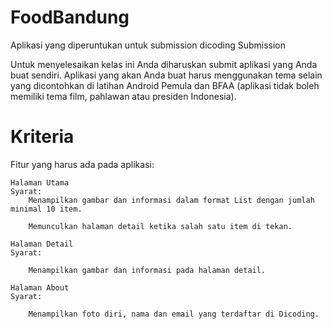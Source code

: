 # FoodBandung
Aplikasi yang diperuntukan untuk submission dicoding
Submission

Untuk menyelesaikan kelas ini Anda diharuskan submit aplikasi yang Anda buat sendiri. Aplikasi yang akan Anda buat harus menggunakan tema selain yang dicontohkan di latihan Android Pemula dan BFAA (aplikasi tidak boleh memiliki tema film, pahlawan atau presiden Indonesia).


# Kriteria

Fitur yang harus ada pada aplikasi:

    Halaman Utama
    Syarat:
        Menampilkan gambar dan informasi dalam format List dengan jumlah minimal 10 item.

        Memunculkan halaman detail ketika salah satu item di tekan.

    Halaman Detail
    Syarat:

        Menampilkan gambar dan informasi pada halaman detail.

    Halaman About
    Syarat:

        Menampilkan foto diri, nama dan email yang terdaftar di Dicoding.


